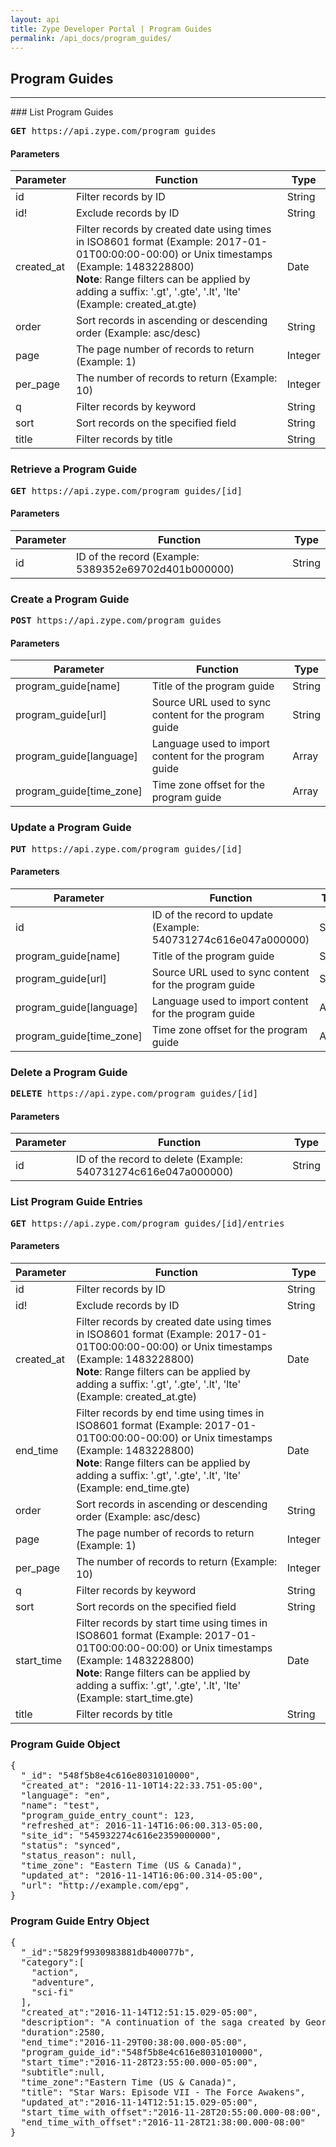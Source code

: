 ```yaml
---
layout: api
title: Zype Developer Portal | Program Guides
permalink: /api_docs/program_guides/
---
```


## Program Guides
<hr />
### List Program Guides
<pre>
<b>GET</b> https://api.zype.com/program_guides
</pre>

#### Parameters

Parameter | Function | Type
--------- | -------- | ----
id        | Filter records by ID | String
id!       | Exclude records by ID | String
created_at | Filter records by created date using times in ISO8601 format (Example: 2017-01-01T00:00:00-00:00) or Unix timestamps (Example: 1483228800) <br />**Note**: Range filters can be applied by adding a suffix: '.gt', '.gte', '.lt', 'lte' (Example: created_at.gte) | Date
order     | Sort records in ascending or descending order (Example: asc/desc) | String
page | The page number of records to return (Example: 1) | Integer
per_page | The number of records to return (Example: 10) | Integer
q         | Filter records by keyword | String
sort      | Sort records on the specified field | String
title     | Filter records by title | String

### Retrieve a Program Guide
<pre><b>GET</b> https://api.zype.com/program_guides/[id]
</pre>

#### Parameters

Parameter | Function | Type
--------- | -------- | ----
id        | ID of the record (Example: 5389352e69702d401b000000) | String

### Create a Program Guide
<pre><b>POST</b> https://api.zype.com/program_guides
</pre>

#### Parameters

Parameter | Function | Type
--------- | -------- | ----
program_guide[name] | Title of the program guide | String
program_guide[url] | Source URL used to sync content for the program guide | String
program_guide[language] | Language used to import content for the program guide | Array
program_guide[time_zone] | Time zone offset for the program guide | Array

### Update a Program Guide
<pre><b>PUT</b> https://api.zype.com/program_guides/[id]</pre>

#### Parameters

Parameter | Function | Type
--------- | -------- | ----
id | ID of the record to update (Example: 540731274c616e047a000000) | String
program_guide[name] | Title of the program guide | String
program_guide[url] | Source URL used to sync content for the program guide | String
program_guide[language] | Language used to import content for the program guide | Array
program_guide[time_zone] | Time zone offset for the program guide | Array

### Delete a Program Guide
<pre><b>DELETE</b> https://api.zype.com/program_guides/[id]
</pre>

#### Parameters

Parameter | Function | Type
--------- | -------- | ----
id | ID of the record to delete (Example: 540731274c616e047a000000) | String

### List Program Guide Entries
<pre>
<b>GET</b> https://api.zype.com/program_guides/[id]/entries
</pre>

#### Parameters

Parameter | Function | Type
--------- | -------- | ----
id        | Filter records by ID | String
id!       | Exclude records by ID | String
created_at | Filter records by created date using times in ISO8601 format (Example: 2017-01-01T00:00:00-00:00) or Unix timestamps (Example: 1483228800) <br />**Note**: Range filters can be applied by adding a suffix: '.gt', '.gte', '.lt', 'lte' (Example: created_at.gte) | Date
end_time | Filter records by end time using times in ISO8601 format (Example: 2017-01-01T00:00:00-00:00) or Unix timestamps (Example: 1483228800) <br />**Note**: Range filters can be applied by adding a suffix: '.gt', '.gte', '.lt', 'lte' (Example: end_time.gte) | Date
order     | Sort records in ascending or descending order (Example: asc/desc) | String
page | The page number of records to return (Example: 1) | Integer
per_page | The number of records to return (Example: 10) | Integer
q         | Filter records by keyword | String
sort      | Sort records on the specified field | String
start_time | Filter records by start time using times in ISO8601 format (Example: 2017-01-01T00:00:00-00:00) or Unix timestamps (Example: 1483228800) <br />**Note**: Range filters can be applied by adding a suffix: '.gt', '.gte', '.lt', 'lte' (Example: start_time.gte) | Date
title     | Filter records by title | String

### Program Guide Object

<pre>
{
  "_id": "548f5b8e4c616e8031010000",
  "created_at": "2016-11-10T14:22:33.751-05:00",
  "language": "en",
  "name": "test",
  "program_guide_entry_count": 123,
  "refreshed_at": 2016-11-14T16:06:00.313-05:00,
  "site_id": "545932274c616e2359000000",
  "status": "synced",
  "status_reason": null,
  "time_zone": "Eastern Time (US & Canada)",
  "updated_at": "2016-11-14T16:06:00.314-05:00",
  "url": "http://example.com/epg",
}
</pre>

### Program Guide Entry Object

<pre>
{
  "_id":"5829f9930983881db400077b",
  "category":[
    "action",
    "adventure",
    "sci-fi"
  ],
  "created_at":"2016-11-14T12:51:15.029-05:00",
  "description": "A continuation of the saga created by George Lucas set thirty years after Star Wars: Episode VI - Return of the Jedi (1983).",
  "duration":2580,
  "end_time":"2016-11-29T00:38:00.000-05:00",
  "program_guide_id":"548f5b8e4c616e8031010000",
  "start_time":"2016-11-28T23:55:00.000-05:00",
  "subtitle":null,
  "time_zone":"Eastern Time (US & Canada)",
  "title": "Star Wars: Episode VII - The Force Awakens",
  "updated_at":"2016-11-14T12:51:15.029-05:00",
  "start_time_with_offset":"2016-11-28T20:55:00.000-08:00",
  "end_time_with_offset":"2016-11-28T21:38:00.000-08:00"
}
</pre>